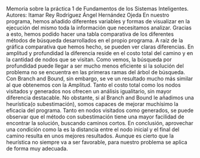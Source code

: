 Memoria sobre la práctica 1 de Fundamentos de
los Sistemas Inteligentes.
Autores:
Itamar Rey Rodríguez
Ángel Hernández Ojeda
En nuestro programa, hemos añadido diferentes variables y formas de visualizar en
la ejecución del mismo toda la información que necesitamos analizar. Gracias a
esto, hemos podido hacer una tabla comparativa de los diferentes métodos de
búsqueda desarrollados en el propio programa.
A raíz de la gráfica comparativa que hemos hecho, se pueden ver claras diferencias.
En amplitud y profundidad la diferencia reside en el costo total del camino y en la
cantidad de nodos que se visitan. Como vemos, la búsqueda por profundidad puede
llegar a ser mucho menos eficiente si la solución del problema no se encuentra en
las primeras ramas del árbol de búsqueda.
Con Branch and Bound, sin embargo, se ve un resultado mucho más similar al que
obtenemos con la Amplitud. Tanto el costo total como los nodos visitados y
generados nos ofrecen un análisis igualitario, sin mayor diferencia destacable.
No obstante, si al Branch and Bound le añadimos una heurística(o subestimación),
somos capaces de mejorar muchísimo la eficacia del programa. Tanto en nodos
visitados como generados, se puede observar que el método con subestimación
tiene una mayor facilidad de encontrar la solución, buscando caminos cortos.
En conclusión, aprovechar una condición como la es la distancia entre el nodo inicial
y el final del camino resulta en unos mejores resultados. Aunque es cierto que la
heurística no siempre va a ser favorable, para nuestro problema se aplica de forma
muy adecuada.
